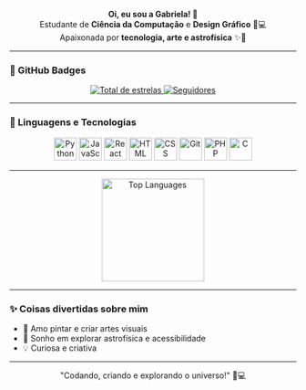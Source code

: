 <p align="center">
<b>Oi, eu sou a Gabriela! 👋</b><br/>
Estudante de <b>Ciência da Computação</b> e <b>Design Gráfico</b> 🎨💻<br/>
Apaixonada por <b>tecnologia, arte e astrofísica</b></b> ✨🚀
</p>

---

### 🌟 GitHub Badges
<p align="center">
    <a href="https://github.com/gabidmag?tab=repositories&sort=stargazers">
        <img 
            alt="Total de estrelas" 
            title="Total de estrelas GitHub" 
            src="https://custom-icon-badges.demolab.com/github/stars/gabidmag?color=ffb400&style=for-the-badge&labelColor=ff6600&logo=star&label=Estrelas"
        />
    </a>
    <a href="https://github.com/gabidmag?tab=followers">
        <img 
            alt="Seguidores" 
            title="Me siga no GitHub" 
            src="https://custom-icon-badges.demolab.com/github/followers/gabidmag?color=4bcffa&labelColor=0091ff&style=for-the-badge&logo=github&label=Seguidores&logoColor=white"
        />
    </a>
</p>

---

### 🤖 Linguagens e Tecnologias
<p align="center">
  <img alt="Python" title="Python" width="40px" src="https://cdn.jsdelivr.net/gh/devicons/devicon@latest/icons/python/python-original.svg" />
  <img alt="JavaScript" title="JavaScript" width="40px" src="https://cdn.jsdelivr.net/gh/devicons/devicon@latest/icons/javascript/javascript-original.svg" />
  <img alt="React" title="React" width="40px" src="https://cdn.jsdelivr.net/gh/devicons/devicon@latest/icons/react/react-original.svg" />
  <img alt="HTML" title="HTML" width="40px" src="https://cdn.jsdelivr.net/gh/devicons/devicon@latest/icons/html5/html5-original.svg" />
  <img alt="CSS" title="CSS" width="40px" src="https://cdn.jsdelivr.net/gh/devicons/devicon@latest/icons/css3/css3-original.svg" />
  <img alt="Git" title="Git" width="40px" src="https://cdn.jsdelivr.net/gh/devicons/devicon@latest/icons/git/git-original.svg" />    
  <img alt="PHP" title="PHP" width="40px" src="https://cdn.jsdelivr.net/gh/devicons/devicon@latest/icons/php/php-original.svg" />
  <img alt="C" title="C" width="40px" src="https://cdn.jsdelivr.net/gh/devicons/devicon@latest/icons/c/c-original.svg" />
  </p>
  </p>

---
<p align="center">
  <img alt="Top Languages" height="180" src="https://github-readme-stats.vercel.app/api/top-langs/?username=gabidmag&layout=compact&theme=radical&langs_count=6&custom_title=Minhas%20Tecnologias" />
</p>

---

### ✨ Coisas divertidas sobre mim
- 🎨 Amo pintar e criar artes visuais  
- 🚀 Sonho em explorar astrofísica e acessibilidade  
- 💡 Curiosa e criativa  

---

<p align="center">
  "Codando, criando e explorando o universo!" 🌌💻
</p>
